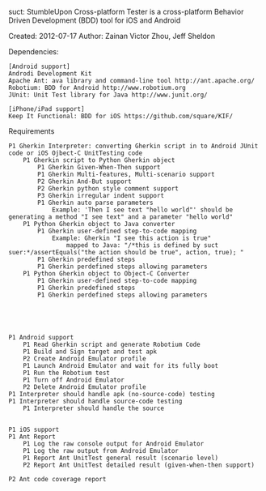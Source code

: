 suct: StumbleUpon Cross-platform Tester
is a cross-platform Behavior Driven Development (BDD) tool for iOS and Android

Created: 2012-07-17
Author: Zainan Victor Zhou, Jeff Sheldon

Dependencies:

    [Android support]
    Androdi Development Kit 
    Apache Ant: ava library and command-line tool http://ant.apache.org/
    Robotium: BDD for Android http://www.robotium.org
    JUnit: Unit Test library for Java http://www.junit.org/
    
    [iPhone/iPad support]
    Keep It Functional: BDD for iOS https://github.com/square/KIF/

Requirements
    
    P1 Gherkin Interpreter: converting Gherkin script in to Android JUnit code or iOS Ojbect-C UnitTesting code
        P1 Gherkin script to Python Gherkin object
            P1 Gherkin Given-When-Then support
            P1 Gherkin Multi-features, Multi-scenario support
            P2 Gherkin And-But support
            P2 Gherkin python style comment support
            P3 Gherkin irregular indent support
            P1 Gherkin auto parse parameters
                Example: 'Then I see text "hello world"' should be generating a method "I see text" and a parameter "hello world"
        P1 Python Gherkin object to Java converter
            P1 Gherkin user-defined step-to-code mapping
                Example: Gherkin "I see this action is true"
                    mapped to Java: "/*this is defined by suct suer:*/assertEquals("the action should be true", action, true); "
            P1 Gherkin predefined steps
            P1 Gherkin perdefined steps allowing parameters
        P1 Python Gherkin object to Object-C Converter
            P1 Gherkin user-defined step-to-code mapping
            P1 Gherkin predefined steps
            P1 Gherkin perdefined steps allowing parameters





    P1 Android support
        P1 Read Gherkin script and generate Robotium Code
        P1 Build and Sign target and test apk
        P2 Create Android Emulator profile
        P1 Launch Android Emulator and wait for its fully boot
        P1 Run the Robotium test
        P1 Turn off Android Emulator
        P2 Delete Android Emulator profile
    P1 Interpreter should handle apk (no-source-code) testing
    P1 Interpreter should handle source-code testing
        P1 Interpreter should handle the source 


    P1 iOS support
    P1 Ant Report
        P1 Log the raw console output for Android Emulator
        P1 Log the raw output from Android Emulator 
        P1 Report Ant UnitTest general result (scenario level)
        P2 Report Ant UnitTest detailed result (given-when-then support)
    
    P2 Ant code coverage report
    

